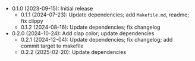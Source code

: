 * 0.1.0 (2023-09-15): Initial release
    * 0.1.1 (2024-07-23): Update dependencies; add `Makefile.md`, readme; fix clippy
    * 0.1.2 (2024-08-16): Update dependencies; fix changelog
* 0.2.0 (2024-10-24): Add clap color; update dependencies
    * 0.2.1 (2024-12-04): Update dependencies; fix changelog; add commit target to makefile
    * 0.2.2 (2025-02-20): Update dependencies


